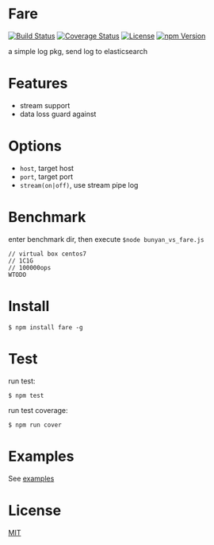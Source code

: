 # Fare

[![Build Status](https://travis-ci.org/hardog/fare.svg?branch=master)](https://travis-ci.org/hardog/fare)
[![Coverage Status](https://img.shields.io/codecov/c/github/hardog/fare.svg)](https://codecov.io/github/hardog/fare?branch=master)
[![License](https://img.shields.io/npm/l/fare.svg)](https://www.npmjs.com/package/fare)
[![npm Version](https://img.shields.io/npm/v/fare.svg)](https://www.npmjs.com/package/fare)

a simple log pkg, send log to elasticsearch

# Features

- stream support
- data loss guard against

# Options

- `host`, target host
- `port`, target port
- `stream(on|off)`, use stream pipe log


# Benchmark

enter benchmark dir, then execute `$node bunyan_vs_fare.js`

```
// virtual box centos7 
// 1C1G
// 100000ops
WTODO
```


# Install

`$ npm install fare -g`


# Test

run test:
```
$ npm test
```

run test coverage:
```
$ npm run cover
```

# Examples

See [examples](./example)

# License

[MIT](https://github.com/hardog/fare/blob/master/LICENSE)
